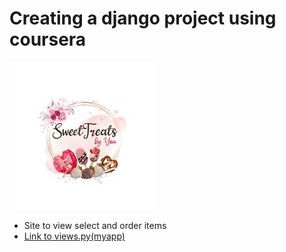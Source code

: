 # Creating a django project using coursera
![Sweet Treats](myproject/myapp/static/logo.jpg)
- Site to view select and order items
- [Link to views.py(myapp)](myproject/myapp/views.py)
